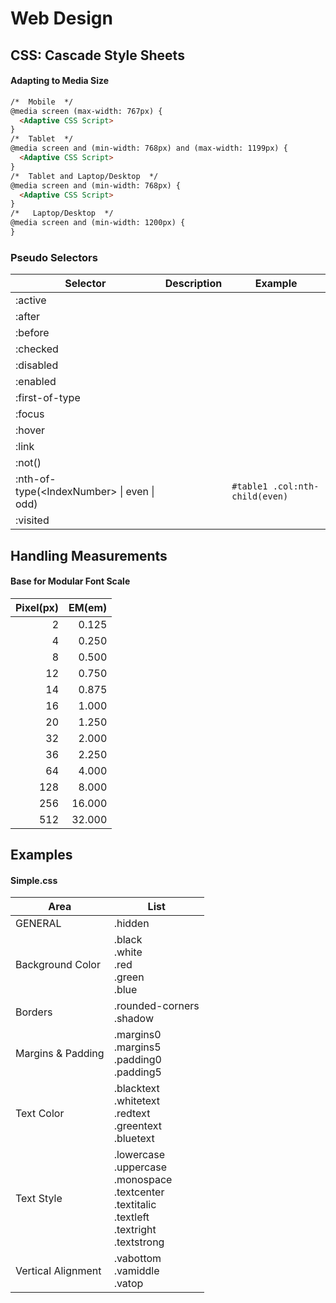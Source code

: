 # Web Design

## CSS: Cascade Style Sheets

#### Adapting to Media Size
```html
/*  Mobile  */
@media screen (max-width: 767px) {
  <Adaptive CSS Script>
}
/*  Tablet  */
@media screen and (min-width: 768px) and (max-width: 1199px) {
  <Adaptive CSS Script>
}
/*  Tablet and Laptop/Desktop  */
@media screen and (min-width: 768px) {
  <Adaptive CSS Script>
}
/*   Laptop/Desktop  */
@media screen and (min-width: 1200px) {
}
```

### Pseudo Selectors
| Selector | Description | Example |  
| --- | --- | --- |  
| :active |  |  |  
| :after |  |  |  
| :before  |  |  |   
| :checked  |  |  |   
| :disabled  |  |  |   
| :enabled  |  |  |   
| :first-of-type  |  |  |   
| :focus  |  |  |   
| :hover  |  |  |   
| :link  |  |  |   
| :not(<Selector>)  |  |  |   
| :nth-of-type(\<IndexNumber> \| even \| odd)  |  | `#table1 .col:nth-child(even)` |   
| :visited |  |  |  |  

## Handling Measurements

#### Base for Modular Font Scale
| Pixel(px) | EM(em) |  
| --:| --: |  
| 2 | 0.125 |  
| 4 | 0.250 |  
| 8 | 0.500 |  
| 12 | 0.750 |  
| 14 | 0.875 |  
| 16 | 1.000 |  
| 20 | 1.250 |  
| 32 | 2.000 |  
| 36 | 2.250 |  
| 64 | 4.000 |  
| 128 | 8.000 |  
| 256 | 16.000 |  
| 512 | 32.000 |  
  
## Examples

#### Simple.css

| Area | List | 
| -- | -- |  
| GENERAL | .hidden |  
| Background Color | .black  <BR> .white  <BR> .red  <BR> .green  <BR> .blue  |  
| Borders | .rounded-corners <BR> .shadow |  
| Margins & Padding | .margins0 <BR> .margins5 <BR> .padding0 <BR> .padding5 |  
| Text Color | .blacktext  <BR> .whitetext  <BR> .redtext  <BR> .greentext  <BR> .bluetext |  
| Text Style | .lowercase <BR> .uppercase <BR> .monospace <BR> .textcenter  <BR> .textitalic <BR> .textleft  <BR> .textright  <BR> .textstrong |  
| Vertical Alignment | .vabottom <BR> .vamiddle <BR> .vatop |  
